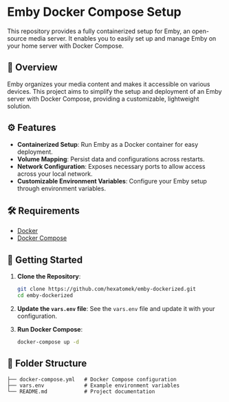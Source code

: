 # Emby Docker Compose Setup

This repository provides a fully containerized setup for Emby, an open-source media server. It enables you to easily set up and manage Emby on your home server with Docker Compose.

## 📜 Overview

Emby organizes your media content and makes it accessible on various devices. This project aims to simplify the setup and deployment of an Emby server with Docker Compose, providing a customizable, lightweight solution.

## ⚙️ Features

- **Containerized Setup**: Run Emby as a Docker container for easy deployment.
- **Volume Mapping**: Persist data and configurations across restarts.
- **Network Configuration**: Exposes necessary ports to allow access across your local network.
- **Customizable Environment Variables**: Configure your Emby setup through environment variables.

## 🛠️ Requirements

- [Docker](https://docs.docker.com/get-docker/)
- [Docker Compose](https://docs.docker.com/compose/install/)

## 🚀 Getting Started

1. **Clone the Repository**:
    ```bash
    git clone https://github.com/hexatomek/emby-dockerized.git
    cd emby-dockerized
    ```

2. **Update the `vars.env` file**: See the `vars.env` file and update it with your configuration.

3. **Run Docker Compose**:
    ```bash
    docker-compose up -d
    ```

## 📂 Folder Structure

```plaintext
├── docker-compose.yml   # Docker Compose configuration
├── vars.env             # Example environment variables
└── README.md            # Project documentation
